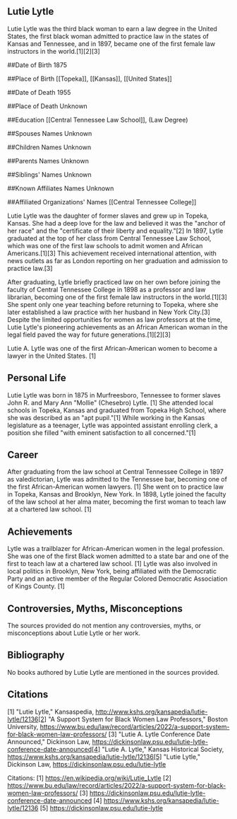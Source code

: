 ## Lutie Lytle

Lutie Lytle was the third black woman to earn a law degree in the United States, the first black woman admitted to practice law in the states of Kansas and Tennessee, and in 1897, became one of the first female law instructors in the world.[1][2][3]

##Date of Birth
1875

##Place of Birth
[[Topeka]], [[Kansas]], [[United States]]

##Date of Death
1955 

##Place of Death
Unknown

##Education
[[Central Tennessee Law School]], (Law Degree)

##Spouses Names
Unknown

##Children Names
Unknown

##Parents Names
Unknown

##Siblings' Names
Unknown

##Known Affiliates Names
Unknown

##Affiliated Organizations' Names
[[Central Tennessee College]]

Lutie Lytle was the daughter of former slaves and grew up in Topeka, Kansas. She had a deep love for the law and believed it was the "anchor of her race" and the "certificate of their liberty and equality."[2] In 1897, Lytle graduated at the top of her class from Central Tennessee Law School, which was one of the first law schools to admit women and African Americans.[1][3] This achievement received international attention, with news outlets as far as London reporting on her graduation and admission to practice law.[3] 

After graduating, Lytle briefly practiced law on her own before joining the faculty of Central Tennessee College in 1898 as a professor and law librarian, becoming one of the first female law instructors in the world.[1][3] She spent only one year teaching before returning to Topeka, where she later established a law practice with her husband in New York City.[3] Despite the limited opportunities for women as law professors at the time, Lutie Lytle's pioneering achievements as an African American woman in the legal field paved the way for future generations.[1][2][3]

Lutie A. Lytle was one of the first African-American women to become a lawyer in the United States. [1]

## Personal Life
Lutie Lytle was born in 1875 in Murfreesboro, Tennessee to former slaves John R. and Mary Ann "Mollie" (Chesebro) Lytle. [1] She attended local schools in Topeka, Kansas and graduated from Topeka High School, where she was described as an "apt pupil."[1] While working in the Kansas legislature as a teenager, Lytle was appointed assistant enrolling clerk, a position she filled "with eminent satisfaction to all concerned."[1]

## Career
After graduating from the law school at Central Tennessee College in 1897 as valedictorian, Lytle was admitted to the Tennessee bar, becoming one of the first African-American women lawyers. [1] She went on to practice law in Topeka, Kansas and Brooklyn, New York. In 1898, Lytle joined the faculty of the law school at her alma mater, becoming the first woman to teach law at a chartered law school. [1]

## Achievements
Lytle was a trailblazer for African-American women in the legal profession. She was one of the first Black women admitted to a state bar and one of the first to teach law at a chartered law school. [1] Lytle was also involved in local politics in Brooklyn, New York, being affiliated with the Democratic Party and an active member of the Regular Colored Democratic Association of Kings County. [1]

## Controversies, Myths, Misconceptions
The sources provided do not mention any controversies, myths, or misconceptions about Lutie Lytle or her work.

## Bibliography
No books authored by Lutie Lytle are mentioned in the sources provided.

## Citations
[1] "Lutie Lytle," Kansaspedia, http://www.kshs.org/kansapedia/lutie-lytle/12136[2] "A Support System for Black Women Law Professors," Boston University, https://www.bu.edu/law/record/articles/2022/a-support-system-for-black-women-law-professors/
[3] "Lutie A. Lytle Conference Date Announced," Dickinson Law, https://dickinsonlaw.psu.edu/lutie-lytle-conference-date-announced[4] "Lutie A. Lytle," Kansas Historical Society, https://www.kshs.org/kansapedia/lutie-lytle/12136[5] "Lutie Lytle," Dickinson Law, https://dickinsonlaw.psu.edu/lutie-lytle

Citations:
[1] https://en.wikipedia.org/wiki/Lutie_Lytle
[2] https://www.bu.edu/law/record/articles/2022/a-support-system-for-black-women-law-professors/
[3] https://dickinsonlaw.psu.edu/lutie-lytle-conference-date-announced
[4] https://www.kshs.org/kansapedia/lutie-lytle/12136
[5] https://dickinsonlaw.psu.edu/lutie-lytle